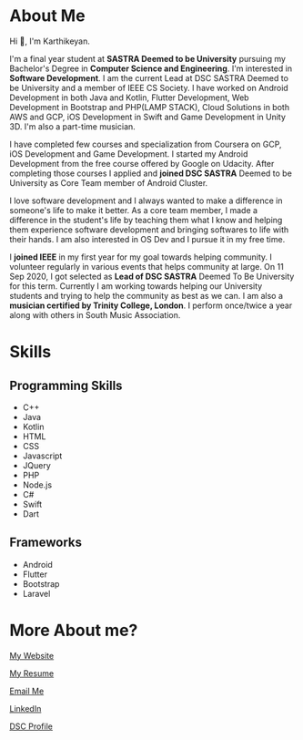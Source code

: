 # About Me

Hi 👋, I'm Karthikeyan.

I'm a final year student at **SASTRA Deemed to be University** pursuing my Bachelor's Degree in **Computer Science and Engineering**. I'm interested in **Software Development**. I am the current Lead at DSC SASTRA Deemed to be University and a member of IEEE CS Society. I have worked on Android Development in both Java and Kotlin, Flutter Development, Web Development in Bootstrap and PHP(LAMP STACK), Cloud Solutions in both AWS and GCP, iOS Development in Swift and Game Development in Unity 3D. I'm also a part-time musician.

I have completed few courses and specialization from Coursera on GCP, iOS Development and Game Development. I started my Android Development from the free course offered by Google on Udacity. After completing those courses I applied and **joined DSC SASTRA** Deemed to be University as Core Team member of Android Cluster.

I love software development and I always wanted to make a difference in someone's life to make it better. As a core team member, I made a difference in the student's life by teaching them what I know and helping them experience software development and bringing softwares to life with their hands. I am also interested in OS Dev and I pursue it in my free time.

I **joined IEEE** in my first year for my goal towards helping community. I volunteer regularly in various events that helps community at large. On 11 Sep 2020, I got selected as **Lead of DSC SASTRA** Deemed To Be University for this term. Currently I am working towards helping our University students and trying to help the community as best as we can. I am also a **musician certified by Trinity College, London**. I perform once/twice a year along with others in South Music Association.

# Skills

## Programming Skills
- C++
- Java
- Kotlin
- HTML
- CSS
- Javascript
- JQuery
- PHP
- Node.js
- C#
- Swift
- Dart

## Frameworks
- Android
- Flutter
- Bootstrap
- Laravel

# More About me?
[My Website](https://karthikeyan2000.github.io/index.html)

[My Resume](https://github.com/karthikeyan2000/karthikeyan2000/blob/main/resume.pdf)

[Email Me](mailto:karthikeyan.k2000@gmail.com)

[LinkedIn](https://www.linkedin.com/in/karthikeyank2000/)

[DSC Profile](https://dsc.community.dev/u/mcfcru/)
